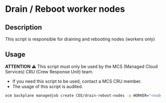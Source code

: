 # Drain / Reboot worker nodes

## Description

This script is responsible for draining and rebooting nodes (workers only)

## Usage

**ATTENTION** ⚠️ This script must only be used by the MCS (Managed Cloud Services) CRU (Crew Response Unit) team.
- If you need this script to be used, contact a MCS CRU member.
- The usage of this script is audited.

```bash
ocm backplane managedjob create CEE/drain-reboot-nodes -p WORKER="<node_name>"
```

